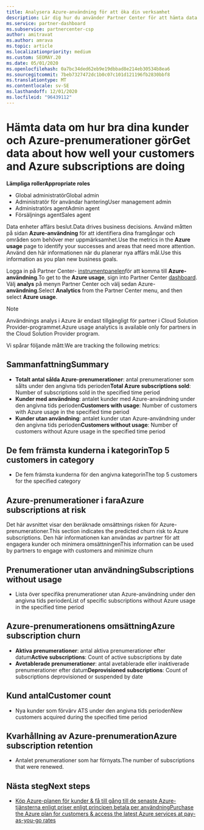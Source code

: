 ```yaml
---
title: Analysera Azure-användning för att öka din verksamhet
description: Lär dig hur du använder Partner Center för att hämta data om användningen av dina kunders Azure-prenumerationer. Data innehåller prenumerationer som säljs, i risk och som används.
ms.service: partner-dashboard
ms.subservice: partnercenter-csp
author: amitravat
ms.author: amrava
ms.topic: article
ms.localizationpriority: medium
ms.custom: SEOMAY.20
ms.date: 05/01/2020
ms.openlocfilehash: 0a7bc34ded62eb9e19dbbad8e214eb30534b8ea6
ms.sourcegitcommit: 7beb7327472dc1b0c07c101d121196fb2830bbf8
ms.translationtype: MT
ms.contentlocale: sv-SE
ms.lasthandoff: 12/01/2020
ms.locfileid: "96439112"
---
```

# <a name="get-data-about-how-well-your-customers-and-azure-subscriptions-are-doing"></a><span data-ttu-id="1f744-104">Hämta data om hur bra dina kunder och Azure-prenumerationer gör</span><span class="sxs-lookup"><span data-stu-id="1f744-104">Get data about how well your customers and Azure subscriptions are doing</span></span>



<span data-ttu-id="1f744-105">**Lämpliga roller**</span><span class="sxs-lookup"><span data-stu-id="1f744-105">**Appropriate roles**</span></span>

- <span data-ttu-id="1f744-106">Global administratör</span><span class="sxs-lookup"><span data-stu-id="1f744-106">Global admin</span></span>
- <span data-ttu-id="1f744-107">Administratör för användar hantering</span><span class="sxs-lookup"><span data-stu-id="1f744-107">User management admin</span></span>
- <span data-ttu-id="1f744-108">Administratörs agent</span><span class="sxs-lookup"><span data-stu-id="1f744-108">Admin agent</span></span>
- <span data-ttu-id="1f744-109">Försäljnings agent</span><span class="sxs-lookup"><span data-stu-id="1f744-109">Sales agent</span></span>

<span data-ttu-id="1f744-110">Data enheter affärs beslut.</span><span class="sxs-lookup"><span data-stu-id="1f744-110">Data drives business decisions.</span></span> <span data-ttu-id="1f744-111">Använd måtten på sidan **Azure-användning** för att identifiera dina framgångar och områden som behöver mer uppmärksamhet.</span><span class="sxs-lookup"><span data-stu-id="1f744-111">Use the metrics in the **Azure usage** page to identify your successes and areas that need more attention.</span></span> <span data-ttu-id="1f744-112">Använd den här informationen när du planerar nya affärs mål.</span><span class="sxs-lookup"><span data-stu-id="1f744-112">Use this information as you plan new business goals.</span></span>

<span data-ttu-id="1f744-113">Logga in på Partner Center- [instrumentpanelen](https://partner.microsoft.com/dashboard)för att komma till **Azure-användning**.</span><span class="sxs-lookup"><span data-stu-id="1f744-113">To get to the **Azure usage**, sign into Partner Center [dashboard](https://partner.microsoft.com/dashboard).</span></span> <span data-ttu-id="1f744-114">Välj **analys** på menyn Partner Center och välj sedan Azure- **användning**.</span><span class="sxs-lookup"><span data-stu-id="1f744-114">Select **Analytics** from the Partner Center menu, and then select **Azure usage**.</span></span>

> [!NOTE]
> <span data-ttu-id="1f744-115">Användnings analys i Azure är endast tillgängligt för partner i Cloud Solution Provider-programmet.</span><span class="sxs-lookup"><span data-stu-id="1f744-115">Azure usage analytics is available only for partners in the Cloud Solution Provider program.</span></span>

<span data-ttu-id="1f744-116">Vi spårar följande mått:</span><span class="sxs-lookup"><span data-stu-id="1f744-116">We are tracking the following metrics:</span></span>

## <a name="summary"></a><span data-ttu-id="1f744-117">Sammanfattning</span><span class="sxs-lookup"><span data-stu-id="1f744-117">Summary</span></span>

- <span data-ttu-id="1f744-118">**Totalt antal sålda Azure-prenumerationer**: antal prenumerationer som sålts under den angivna tids perioden</span><span class="sxs-lookup"><span data-stu-id="1f744-118">**Total Azure subscriptions sold**: Number of subscriptions sold in the specified time period</span></span>  
- <span data-ttu-id="1f744-119">**Kunder med användning**: antalet kunder med Azure-användning under den angivna tids perioden</span><span class="sxs-lookup"><span data-stu-id="1f744-119">**Customers with usage**: Number of customers with Azure usage in the specified time period</span></span>  
- <span data-ttu-id="1f744-120">**Kunder utan användning**: antalet kunder utan Azure-användning under den angivna tids perioden</span><span class="sxs-lookup"><span data-stu-id="1f744-120">**Customers without usage**: Number of customers without Azure usage in the specified time period</span></span>  

## <a name="top-5-customers-in-category"></a><span data-ttu-id="1f744-121">De fem främsta kunderna i kategorin</span><span class="sxs-lookup"><span data-stu-id="1f744-121">Top 5 customers in category</span></span>

- <span data-ttu-id="1f744-122">De fem främsta kunderna för den angivna kategorin</span><span class="sxs-lookup"><span data-stu-id="1f744-122">The top 5 customers for the specified category</span></span>  

## <a name="azure-subscriptions-at-risk"></a><span data-ttu-id="1f744-123">Azure-prenumerationer i fara</span><span class="sxs-lookup"><span data-stu-id="1f744-123">Azure subscriptions at risk</span></span>

<span data-ttu-id="1f744-124">Det här avsnittet visar den beräknade omsättnings risken för Azure-prenumerationer.</span><span class="sxs-lookup"><span data-stu-id="1f744-124">This section indicates the predicted churn risk to Azure subscriptions.</span></span> <span data-ttu-id="1f744-125">Den här informationen kan användas av partner för att engagera kunder och minimera omsättningen</span><span class="sxs-lookup"><span data-stu-id="1f744-125">This information can be used by partners to engage with customers and minimize churn</span></span>

## <a name="subscriptions-without-usage"></a><span data-ttu-id="1f744-126">Prenumerationer utan användning</span><span class="sxs-lookup"><span data-stu-id="1f744-126">Subscriptions without usage</span></span>

- <span data-ttu-id="1f744-127">Lista över specifika prenumerationer utan Azure-användning under den angivna tids perioden</span><span class="sxs-lookup"><span data-stu-id="1f744-127">List of specific subscriptions without Azure usage in the specified time period</span></span>  

## <a name="azure-subscription-churn"></a><span data-ttu-id="1f744-128">Azure-prenumerationens omsättning</span><span class="sxs-lookup"><span data-stu-id="1f744-128">Azure subscription churn</span></span>

- <span data-ttu-id="1f744-129">**Aktiva prenumerationer**: antal aktiva prenumerationer efter datum</span><span class="sxs-lookup"><span data-stu-id="1f744-129">**Active subscriptions**: Count of active subscriptions by date</span></span>  
- <span data-ttu-id="1f744-130">**Avetablerade prenumerationer**: antal avetablerade eller inaktiverade prenumerationer efter datum</span><span class="sxs-lookup"><span data-stu-id="1f744-130">**Deprovisioned subscriptions**: Count of subscriptions deprovisioned or suspended by date</span></span>  

## <a name="customer-count"></a><span data-ttu-id="1f744-131">Kund antal</span><span class="sxs-lookup"><span data-stu-id="1f744-131">Customer count</span></span>

- <span data-ttu-id="1f744-132">Nya kunder som förvärv ATS under den angivna tids perioden</span><span class="sxs-lookup"><span data-stu-id="1f744-132">New customers acquired during the specified time period</span></span>  

## <a name="azure-subscription-retention"></a><span data-ttu-id="1f744-133">Kvarhållning av Azure-prenumeration</span><span class="sxs-lookup"><span data-stu-id="1f744-133">Azure subscription retention</span></span>

- <span data-ttu-id="1f744-134">Antalet prenumerationer som har förnyats.</span><span class="sxs-lookup"><span data-stu-id="1f744-134">The number of subscriptions that were renewed.</span></span>

 ## <a name="next-steps"></a><span data-ttu-id="1f744-135">Nästa steg</span><span class="sxs-lookup"><span data-stu-id="1f744-135">Next steps</span></span>

- [<span data-ttu-id="1f744-136">Köp Azure-planen för kunder & få till gång till de senaste Azure-tjänsterna enligt priser enligt principen betala per användning</span><span class="sxs-lookup"><span data-stu-id="1f744-136">Purchase the Azure plan for customers & access the latest Azure services at pay-as-you-go rates</span></span>](purchase-azure-plan.md)
